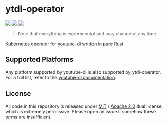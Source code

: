 # ytdl-operator
[<img src="https://img.shields.io/badge/maintenance%20status-actively%20developed-brightgreen">](https://github.com/thavlik/ytdl-operator)
[<img src="https://img.shields.io/badge/License-Apache_2.0-blue.svg">](./LICENSE)
[<img src="https://img.shields.io/badge/License-MIT-yellow.svg">](./LICENSE-MIT)

> Note that everything is experimental and may change at any time.

[Kubernetes](https://kubernetes.io/) operator for [youtube-dl](https://github.com/ytdl-org/youtube-dl) written in pure [Rust](https://www.rust-lang.org/).

## Supported Platforms
Any platform supported by youtube-dl is also supported by ytdl-operator. For a full list, refer to the [youtube-dl documentation](https://ytb-dl.github.io/ytb-dl/supportedsites.html).

## License
All code in this repository is released under [MIT](LICENSE-MIT) / [Apache 2.0](LICENSE-Apache) dual license, which is extremely permissive. Please open an issue if somehow these terms are insufficient.
